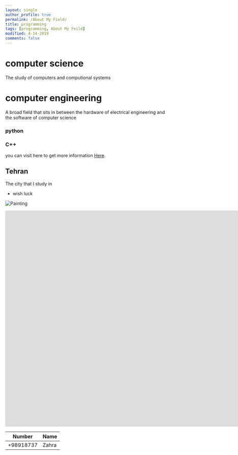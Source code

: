 ```yaml
---
layout: single
author_profile: true
permalink: /About My Field/
title: programming
tags: [programming, About My Feild]
modified: 4-14-2019
comments: false
---
```



# computer science

The study of computers and computional systems

# computer engineering
A broad field that sits in between the hardware of electrical engineering and the software of computer science

### python
### C++


you can visit here to get more information [Here](https://www.mtu.edu/ece/undergraduate/computer/what-is/).


## Tehran
The city that I study in

* wish luck

![Painting](imajes.jfif)


<iframe width="1691" height="680" src="https://www.youtube.com/embed/LOTtWzX3Wp4" title="The STRANGE Reason He's The World's Best Climber" frameborder="0" allow="accelerometer; autoplay; clipboard-write; encrypted-media; gyroscope; picture-in-picture" allowfullscreen></iframe>


|  Number | Name |
|---------|------|
|+98918737| Zahra|
